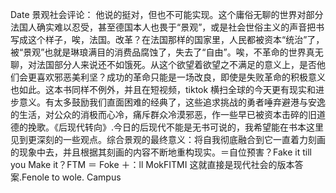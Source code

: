 Date 景观社会评论： 他说的挺对，但也不可能实现。这个庸俗无聊的世界对部分法国人确实难以忍受，甚至德国本人也畏于“景观”，或是社会世俗主义的声音把书写成这个样子，唉，法国。改革？在法国那样的国家里，人民都被资本“统治”了，被“景观”也就是琳琅满目的消费品腐蚀了，失去了“自由”。唉，不革命的世界真无聊，对法国部分人来说还不如饿死。从这个欲望着欲望之不满足的意义上，是否他们会更喜欢邪恶美利坚？成功的革命只能是一场改良，即使是失败革命的积极意义也如此。这本书同样不例外，并且在短视频，tiktok 横扫全球的今天更有现实和进步意义。有太多鼓励我们直面困难的经典了，这些追求挑战的勇者唾弃避港与安逸的生活，对公众的消极而心冷，痛斥群众冷漠邪恶，作一些早已被资本击碎的旧道德的挽歌。《后现代转向》.今日的后现代不能是无书可说的，我希望能在书本这里见到更深刻的一些观点。综合景观的最终意义：将自我彻底融合到它一直着力刻画的现象中去，并且根据其刻画的内容不断地重构现实。＝自位预害？Fake it till you Make it？FTM ＝ Foke ＋：ll MokFITMI 这就直接是现代社会的版本答案.Fenole to wole. Campus
